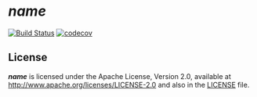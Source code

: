 # $name$
[![Build Status](https://travis-ci.org/$github_owner$/$name$.svg?branch=master)](https://travis-ci.org/$github_owner$/$name$)
[![codecov](https://codecov.io/gh/$github_owner$/$name$/branch/master/graph/badge.svg)](https://codecov.io/gh/$github_owner$/$name$)

## License

**$name$** is licensed under the Apache License, Version 2.0, available at
http://www.apache.org/licenses/LICENSE-2.0 and also in the
[LICENSE](https://github.com/fthomas/status-page/blob/master/LICENSE) file.
